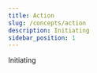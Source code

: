 ```yaml
---
title: Action
slug: /concepts/action
description: Initiating
sidebar_position: 1
---
```


Initiating
